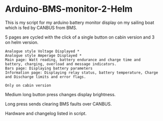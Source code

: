 # Arduino-BMS-monitor-2-Helm

This is my script for my arduino battery monitor display on my sailing boat which is fed by CANBUS from BMS.

5 pages are cycled with the click of a single button on cabin version and 3 on helm version.

    Analogue style Voltage Displayed *
    Analogue style Amperage Displayed *
    Main page: Watt reading, battery endurance and charge time and battery, charging, overload and message indicators.
    Bars page: Displaying battery parameters
    Information page: Displaying relay status, battery temperature, Charge and Discharge limits and error flags.

    Only on cabin version

Medium long button press changes display brightness.

Long press sends clearing BMS faults over CANBUS.

Hardware and changelog listed in script.
